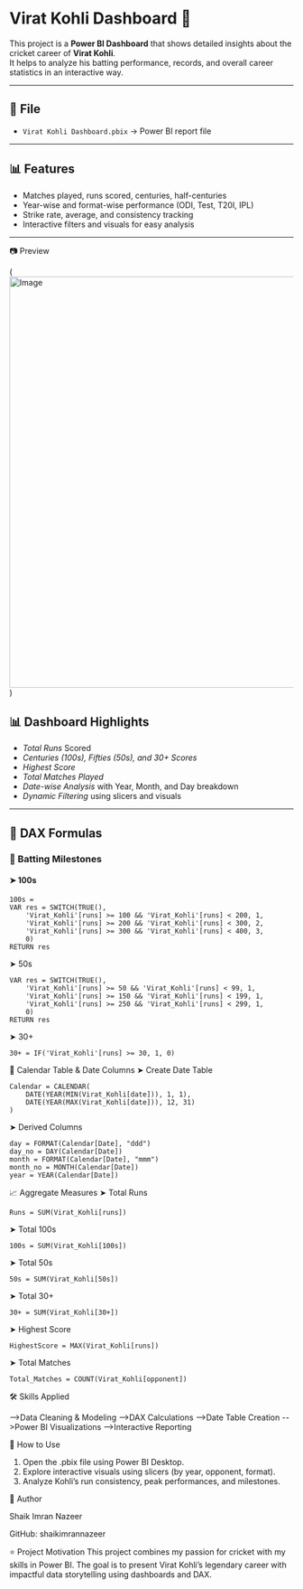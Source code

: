# Virat Kohli Dashboard 🏏

This project is a **Power BI Dashboard** that shows detailed insights about the cricket career of **Virat Kohli**.  
It helps to analyze his batting performance, records, and overall career statistics in an interactive way.

---

## 📂 File
- `Virat Kohli Dashboard.pbix` → Power BI report file

---

## 📊 Features
- Matches played, runs scored, centuries, half-centuries
- Year-wise and format-wise performance (ODI, Test, T20I, IPL)
- Strike rate, average, and consistency tracking
- Interactive filters and visuals for easy analysis

---

📷 Preview

(<img width="1303" height="728" alt="Image" src="https://github.com/user-attachments/assets/f31eac7c-4706-4357-aa25-3a3255a1470e" />)

## 📊 Dashboard Highlights

- *Total Runs* Scored
- *Centuries (100s), Fifties (50s), and 30+ Scores*
- *Highest Score*
- *Total Matches Played*
- *Date-wise Analysis* with Year, Month, and Day breakdown
- *Dynamic Filtering* using slicers and visuals

---

## 🧠 DAX Formulas

### 🎯 Batting Milestones

#### ➤ 100s
```dax
100s = 
VAR res = SWITCH(TRUE(),
    'Virat_Kohli'[runs] >= 100 && 'Virat_Kohli'[runs] < 200, 1,
    'Virat_Kohli'[runs] >= 200 && 'Virat_Kohli'[runs] < 300, 2,
    'Virat_Kohli'[runs] >= 300 && 'Virat_Kohli'[runs] < 400, 3,
    0)
RETURN res
```
➤ 50s
```50s = 
VAR res = SWITCH(TRUE(),
    'Virat_Kohli'[runs] >= 50 && 'Virat_Kohli'[runs] < 99, 1,
    'Virat_Kohli'[runs] >= 150 && 'Virat_Kohli'[runs] < 199, 1,
    'Virat_Kohli'[runs] >= 250 && 'Virat_Kohli'[runs] < 299, 1,
    0)
RETURN res
```

➤ 30+

```
30+ = IF('Virat_Kohli'[runs] >= 30, 1, 0)
```

📅 Calendar Table & Date Columns
➤ Create Date Table
```
Calendar = CALENDAR(
    DATE(YEAR(MIN(Virat_Kohli[date])), 1, 1),
    DATE(YEAR(MAX(Virat_Kohli[date])), 12, 31)
)
```
➤ Derived Columns
```
day = FORMAT(Calendar[Date], "ddd")
day_no = DAY(Calendar[Date])
month = FORMAT(Calendar[Date], "mmm")
month_no = MONTH(Calendar[Date])
year = YEAR(Calendar[Date])
```
📈 Aggregate Measures
➤ Total Runs
```
Runs = SUM(Virat_Kohli[runs])
```
➤ Total 100s
```
100s = SUM(Virat_Kohli[100s])
```
➤ Total 50s
```
50s = SUM(Virat_Kohli[50s])
```
➤ Total 30+
```
30+ = SUM(Virat_Kohli[30+])
```
➤ Highest Score
```
HighestScore = MAX(Virat_Kohli[runs])
```
➤ Total Matches
```
Total_Matches = COUNT(Virat_Kohli[opponent])
```

🛠 Skills Applied

-->Data Cleaning & Modeling
-->DAX Calculations
-->Date Table Creation
-->Power BI Visualizations
-->Interactive Reporting

🚀 How to Use
1. Open the .pbix file using Power BI Desktop.
2. Explore interactive visuals using slicers (by year, opponent, format).
3. Analyze Kohli’s run consistency, peak performances, and milestones.

📌 Author

Shaik Imran Nazeer

GitHub: shaikimrannazeer

⭐ Project Motivation
This project combines my passion for cricket with my skills in Power BI. The goal is to present Virat Kohli’s legendary career with impactful data storytelling using dashboards and DAX.

